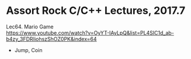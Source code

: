 # Assort Rock C/C++ Lectures, 2017.7

Lec64. Mario Game   
https://www.youtube.com/watch?v=OyYT-IAyLpQ&list=PL4SIC1d_ab-b4zy_3FDRIiohszShOZ0PK&index=64  

- Jump, Coin
